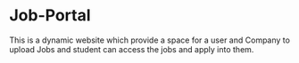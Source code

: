 # Job-Portal
This is a dynamic website which provide a space for a user and Company to upload Jobs and student can access the jobs and apply into them. 
